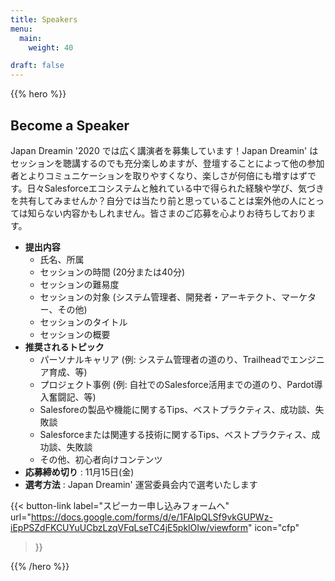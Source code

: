 ```yaml
---
title: Speakers
menu:
  main:
    weight: 40

draft: false
---
```

{{% hero %}}
## Become a Speaker

Japan Dreamin '2020 では広く講演者を募集しています！Japan Dreamin' はセッションを聴講するのでも充分楽しめますが、登壇することによって他の参加者とよりコミュニケーションを取りやすくなり、楽しさが何倍にも増すはずです。日々Salesforceエコシステムと触れている中で得られた経験や学び、気づきを共有してみませんか？自分では当たり前と思っていることは案外他の人にとっては知らない内容かもしれません。皆さまのご応募を心よりお待ちしております。

* **提出内容**
  * 氏名、所属
  * セッションの時間 (20分または40分)
  * セッションの難易度
  * セッションの対象 (システム管理者、開発者・アーキテクト、マーケター、その他)
  * セッションのタイトル
  * セッションの概要
* **推奨されるトピック**
  * パーソナルキャリア (例: システム管理者の道のり、Trailheadでエンジニア育成、等)
  * プロジェクト事例 (例: 自社でのSalesforce活用までの道のり、Pardot導入奮闘記、等)
  * Salesforeの製品や機能に関するTips、ベストプラクティス、成功談、失敗談
  * Salesforceまたは関連する技術に関するTips、ベストプラクティス、成功談、失敗談
  * その他、初心者向けコンテンツ
* **応募締め切り** : 11月15日(金)
* **選考方法** : Japan Dreamin' 運営委員会内で選考いたします

{{< button-link label="スピーカー申し込みフォームへ"
                url="https://docs.google.com/forms/d/e/1FAIpQLSf9vkGUPWz-iEpPSZdFKCUYuUCbzLzqVFqLseTC4jE5pklOIw/viewform"
                icon="cfp"
>}} 

{{% /hero %}}
